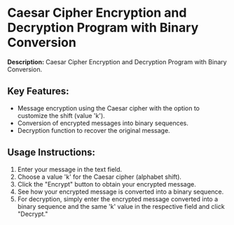 # Caesar Cipher Encryption and Decryption Program with Binary Conversion

**Description:**
Caesar Cipher Encryption and Decryption Program with Binary Conversion.

## Key Features:
- Message encryption using the Caesar cipher with the option to customize the shift (value 'k').
- Conversion of encrypted messages into binary sequences.
- Decryption function to recover the original message.

## Usage Instructions:
1. Enter your message in the text field.
2. Choose a value 'k' for the Caesar cipher (alphabet shift).
3. Click the "Encrypt" button to obtain your encrypted message.
4. See how your encrypted message is converted into a binary sequence.
5. For decryption, simply enter the encrypted message converted into a binary sequence and the same 'k' value in the respective field and click "Decrypt."

